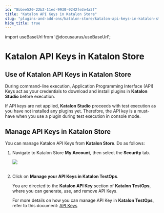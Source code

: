 ```yaml
---
id: "8bbee520-22b2-11ed-9930-0242fe3e4a3f"
title: "Katalon API Keys in Katalon Store"
slug: "plugins-and-add-ons/katalon-store/katalon-api-keys-in-katalon-store"
hide_title: true
---
```

import useBaseUrl from '@docusaurus/useBaseUrl';


# <a id="id_API-key-settings" class="anchor_top_offset"/><a id="ariaid-title1" class="anchor_top_offset"/>Katalon API Keys in <span xmlns="http://www.w3.org/1999/xhtml" className="ph">Katalon Store</span> 


## <a id="id_1" class="anchor_top_offset"/>Use of Katalon API Keys in <span xmlns="http://www.w3.org/1999/xhtml" className="ph">Katalon Store</span> 

<p xmlns="http://www.w3.org/1999/xhtml" className="p">During command-line execution, Application Programming Interface   (API) Keys act as your credentials to download and install plugins   in <strong className="ph b">Katalon Studio</strong> before execution.</p> 
<p xmlns="http://www.w3.org/1999/xhtml" className="p">If API keys are not applied, <strong className="ph b">Katalon Studio</strong>   proceeds with test execution as you have not installed any plugins   yet. Therefore, the API key is a must-have when you use a plugin   during test execution in console mode.</p> 

## <a id="id_2" class="anchor_top_offset"/>Manage API Keys in <span xmlns="http://www.w3.org/1999/xhtml" className="ph">Katalon Store</span> 

<p xmlns="http://www.w3.org/1999/xhtml" className="p">You can manage Katalon API Keys from <strong className="ph b"><span className="ph">Katalon Store</span></strong>. Do as follows:</p> 
<ol xmlns="http://www.w3.org/1999/xhtml" className="ol"><li className="li">     <p className="p">Navigate to Katalon Store <strong className="ph b">My Account</strong>, then       select the <strong className="ph b">Security</strong> tab.</p>     <p className="p">       <img className="image" src={useBaseUrl("https://github.com/katalon-studio/docs-images/raw/master/katalon-store/docs/user/K.S.E-8.3.0-api_key_settings.png")} /><br /><br />     </p>   </li><li className="li">     <p className="p">Click on <strong className="ph b">Manage your API Keys in Katalon         TestOps</strong>.</p>     <p className="p">You are directed to the <strong className="ph b">Katalon API Key</strong> section       of <strong className="ph b">Katalon TestOps</strong>, where you can generate, use,       and remove API Keys. </p>For more details on how you can manage API Key     in <strong className="ph b">Katalon TestOps</strong>, refer to this document: <a className="xref" href="/docs/administration/settings/katalon-api-key-in-katalon-testops">API Keys</a>.   </li></ol> 

